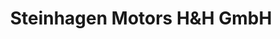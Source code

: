 ---
title: "Steinhagen Motors H&H GmbH"
url: /steinhagen/steinhagen-motors-hundh-gmbh/
shop: Autowerkstatt
---